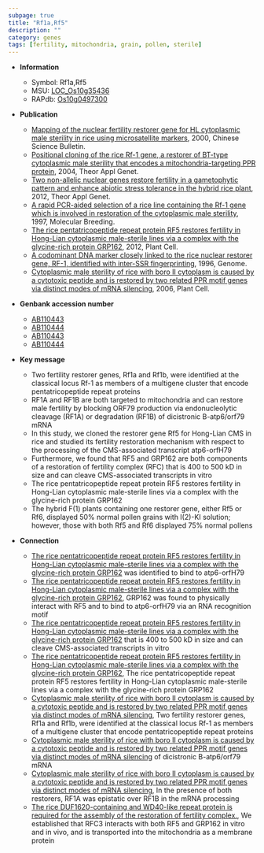 ```yaml
---
subpage: true
title: "Rf1a,Rf5"
description: ""
category: genes
tags: [fertility, mitochondria, grain, pollen, sterile]
---
```


* **Information**  
    + Symbol: Rf1a,Rf5  
    + MSU: [LOC_Os10g35436](http://rice.plantbiology.msu.edu/cgi-bin/ORF_infopage.cgi?orf=LOC_Os10g35436)  
    + RAPdb: [Os10g0497300](http://rapdb.dna.affrc.go.jp/viewer/gbrowse_details/irgsp1?name=Os10g0497300)  

* **Publication**  
    + [Mapping of the nuclear fertility restorer gene for HL cytoplasmic male sterility in rice using microsatellite markers](http://www.ncbi.nlm.nih.gov/pubmed?term=Mapping+of+the+nuclear+fertility+restorer+gene+for+HL+cytoplasmic+male+sterility+in+rice+using+microsatellite+markers%5BTitle%5D), 2000, Chinese Science Bulletin.
    + [Positional cloning of the rice Rf-1 gene, a restorer of BT-type cytoplasmic male sterility that encodes a mitochondria-targeting PPR protein](http://www.ncbi.nlm.nih.gov/pubmed?term=Positional+cloning+of+the+rice+Rf-1+gene,+a+restorer+of+BT-type+cytoplasmic+male+sterility+that+encodes+a+mitochondria-targeting+PPR+protein%5BTitle%5D), 2004, Theor Appl Genet.
    + [Two non-allelic nuclear genes restore fertility in a gametophytic pattern and enhance abiotic stress tolerance in the hybrid rice plant](http://www.ncbi.nlm.nih.gov/pubmed?term=Two+non-allelic+nuclear+genes+restore+fertility+in+a+gametophytic+pattern+and+enhance+abiotic+stress+tolerance+in+the+hybrid+rice+plant%5BTitle%5D), 2012, Theor Appl Genet.
    + [A rapid PCR-aided selection of a rice line containing the Rf-1 gene which is involved in restoration of the cytoplasmic male sterility](http://www.ncbi.nlm.nih.gov/pubmed?term=A+rapid+PCR-aided+selection+of+a+rice+line+containing+the+Rf-1+gene+which+is+involved+in+restoration+of+the+cytoplasmic+male+sterility%5BTitle%5D), 1997, Molecular Breeding.
    + [The rice pentatricopeptide repeat protein RF5 restores fertility in Hong-Lian cytoplasmic male-sterile lines via a complex with the glycine-rich protein GRP162](http://www.ncbi.nlm.nih.gov/pubmed?term=The+rice+pentatricopeptide+repeat+protein+RF5+restores+fertility+in+Hong-Lian+cytoplasmic+male-sterile+lines+via+a+complex+with+the+glycine-rich+protein+GRP162%5BTitle%5D), 2012, Plant Cell.
    + [A codominant DNA marker closely linked to the rice nuclear restorer gene, RF-1, identified with inter-SSR fingerprinting](http://www.ncbi.nlm.nih.gov/pubmed?term=A+codominant+DNA+marker+closely+linked+to+the+rice+nuclear+restorer+gene,+RF-1,+identified+with+inter-SSR+fingerprinting%5BTitle%5D), 1996, Genome.
    + [Cytoplasmic male sterility of rice with boro II cytoplasm is caused by a cytotoxic peptide and is restored by two related PPR motif genes via distinct modes of mRNA silencing](http://www.ncbi.nlm.nih.gov/pubmed?term=Cytoplasmic+male+sterility+of+rice+with+boro+II+cytoplasm+is+caused+by+a+cytotoxic+peptide+and+is+restored+by+two+related+PPR+motif+genes+via+distinct+modes+of+mRNA+silencing%5BTitle%5D), 2006, Plant Cell.

* **Genbank accession number**  
    + [AB110443](http://www.ncbi.nlm.nih.gov/nuccore/AB110443)
    + [AB110444](http://www.ncbi.nlm.nih.gov/nuccore/AB110444)
    + [AB110443](http://www.ncbi.nlm.nih.gov/nuccore/AB110443)
    + [AB110444](http://www.ncbi.nlm.nih.gov/nuccore/AB110444)

* **Key message**  
    + Two fertility restorer genes, Rf1a and Rf1b, were identified at the classical locus Rf-1 as members of a multigene cluster that encode pentatricopeptide repeat proteins
    + RF1A and RF1B are both targeted to mitochondria and can restore male fertility by blocking ORF79 production via endonucleolytic cleavage (RF1A) or degradation (RF1B) of dicistronic B-atp6/orf79 mRNA
    + In this study, we cloned the restorer gene Rf5 for Hong-Lian CMS in rice and studied its fertility restoration mechanism with respect to the processing of the CMS-associated transcript atp6-orfH79
    + Furthermore, we found that RF5 and GRP162 are both components of a restoration of fertility complex (RFC) that is 400 to 500 kD in size and can cleave CMS-associated transcripts in vitro
    + The rice pentatricopeptide repeat protein RF5 restores fertility in Hong-Lian cytoplasmic male-sterile lines via a complex with the glycine-rich protein GRP162
    + The hybrid F(1) plants containing one restorer gene, either Rf5 or Rf6, displayed 50% normal pollen grains with I(2)-KI solution; however, those with both Rf5 and Rf6 displayed 75% normal pollens

* **Connection**  
    + [The rice pentatricopeptide repeat protein RF5 restores fertility in Hong-Lian cytoplasmic male-sterile lines via a complex with the glycine-rich protein GRP162](GRP162,+a+Gly-rich+protein+encoding+162+amino+acids) was identified to bind to atp6-orfH79
    + [The rice pentatricopeptide repeat protein RF5 restores fertility in Hong-Lian cytoplasmic male-sterile lines via a complex with the glycine-rich protein GRP162](http://www.ncbi.nlm.nih.gov/pubmed?term=The+rice+pentatricopeptide+repeat+protein+RF5+restores+fertility+in+Hong-Lian+cytoplasmic+male-sterile+lines+via+a+complex+with+the+glycine-rich+protein+GRP162%5BTitle%5D), GRP162 was found to physically interact with RF5 and to bind to atp6-orfH79 via an RNA recognition motif
    + [The rice pentatricopeptide repeat protein RF5 restores fertility in Hong-Lian cytoplasmic male-sterile lines via a complex with the glycine-rich protein GRP162](RFC) that is 400 to 500 kD in size and can cleave CMS-associated transcripts in vitro
    + [The rice pentatricopeptide repeat protein RF5 restores fertility in Hong-Lian cytoplasmic male-sterile lines via a complex with the glycine-rich protein GRP162](http://www.ncbi.nlm.nih.gov/pubmed?term=The+rice+pentatricopeptide+repeat+protein+RF5+restores+fertility+in+Hong-Lian+cytoplasmic+male-sterile+lines+via+a+complex+with+the+glycine-rich+protein+GRP162%5BTitle%5D), The rice pentatricopeptide repeat protein RF5 restores fertility in Hong-Lian cytoplasmic male-sterile lines via a complex with the glycine-rich protein GRP162
    + [Cytoplasmic male sterility of rice with boro II cytoplasm is caused by a cytotoxic peptide and is restored by two related PPR motif genes via distinct modes of mRNA silencing](http://www.ncbi.nlm.nih.gov/pubmed?term=Cytoplasmic+male+sterility+of+rice+with+boro+II+cytoplasm+is+caused+by+a+cytotoxic+peptide+and+is+restored+by+two+related+PPR+motif+genes+via+distinct+modes+of+mRNA+silencing%5BTitle%5D), Two fertility restorer genes, Rf1a and Rf1b, were identified at the classical locus Rf-1 as members of a multigene cluster that encode pentatricopeptide repeat proteins
    + [Cytoplasmic male sterility of rice with boro II cytoplasm is caused by a cytotoxic peptide and is restored by two related PPR motif genes via distinct modes of mRNA silencing](RF1B) of dicistronic B-atp6/orf79 mRNA
    + [Cytoplasmic male sterility of rice with boro II cytoplasm is caused by a cytotoxic peptide and is restored by two related PPR motif genes via distinct modes of mRNA silencing](http://www.ncbi.nlm.nih.gov/pubmed?term=Cytoplasmic+male+sterility+of+rice+with+boro+II+cytoplasm+is+caused+by+a+cytotoxic+peptide+and+is+restored+by+two+related+PPR+motif+genes+via+distinct+modes+of+mRNA+silencing%5BTitle%5D), In the presence of both restorers, RF1A was epistatic over RF1B in the mRNA processing
    + [The rice DUF1620-containing and WD40-like repeat protein is required for the assembly of the restoration of fertility complex.](http://www.ncbi.nlm.nih.gov/pubmed?term=The+rice+DUF1620-containing+and+WD40-like+repeat+protein+is+required+for+the+assembly+of+the+restoration+of+fertility+complex.%5BTitle%5D), We established that RFC3 interacts with both RF5 and GRP162 in vitro and in vivo, and is transported into the mitochondria as a membrane protein



